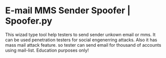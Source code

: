 # E-mail MMS Sender Spoofer | Spoofer.py
This wizad type tool help testers to send sender unkown email or mms. It can be used penetration testers for social engenerring attacks. Also it has mass mail attack feature. so tester can send email for thousand of accounts using mail-list.
Education purposes only!
